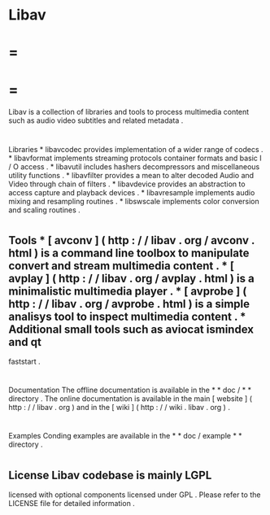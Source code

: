 Libav
=
=
=
=
=
Libav
is
a
collection
of
libraries
and
tools
to
process
multimedia
content
such
as
audio
video
subtitles
and
related
metadata
.
#
#
Libraries
*
libavcodec
provides
implementation
of
a
wider
range
of
codecs
.
*
libavformat
implements
streaming
protocols
container
formats
and
basic
I
/
O
access
.
*
libavutil
includes
hashers
decompressors
and
miscellaneous
utility
functions
.
*
libavfilter
provides
a
mean
to
alter
decoded
Audio
and
Video
through
chain
of
filters
.
*
libavdevice
provides
an
abstraction
to
access
capture
and
playback
devices
.
*
libavresample
implements
audio
mixing
and
resampling
routines
.
*
libswscale
implements
color
conversion
and
scaling
routines
.
#
#
Tools
*
[
avconv
]
(
http
:
/
/
libav
.
org
/
avconv
.
html
)
is
a
command
line
toolbox
to
manipulate
convert
and
stream
multimedia
content
.
*
[
avplay
]
(
http
:
/
/
libav
.
org
/
avplay
.
html
)
is
a
minimalistic
multimedia
player
.
*
[
avprobe
]
(
http
:
/
/
libav
.
org
/
avprobe
.
html
)
is
a
simple
analisys
tool
to
inspect
multimedia
content
.
*
Additional
small
tools
such
as
aviocat
ismindex
and
qt
-
faststart
.
#
#
Documentation
The
offline
documentation
is
available
in
the
*
*
doc
/
*
*
directory
.
The
online
documentation
is
available
in
the
main
[
website
]
(
http
:
/
/
libav
.
org
)
and
in
the
[
wiki
]
(
http
:
/
/
wiki
.
libav
.
org
)
.
#
#
#
Examples
Conding
examples
are
available
in
the
*
*
doc
/
example
*
*
directory
.
#
#
License
Libav
codebase
is
mainly
LGPL
-
licensed
with
optional
components
licensed
under
GPL
.
Please
refer
to
the
LICENSE
file
for
detailed
information
.

